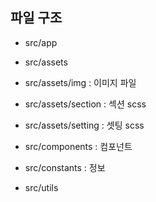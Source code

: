 ## 파일 구조

- src/app

- src/assets

- src/assets/img : 이미지 파일

- src/assets/section : 섹션 scss

- src/assets/setting : 셋팅 scss

- src/components : 컴포넌트

- src/constants : 정보

- src/utils
